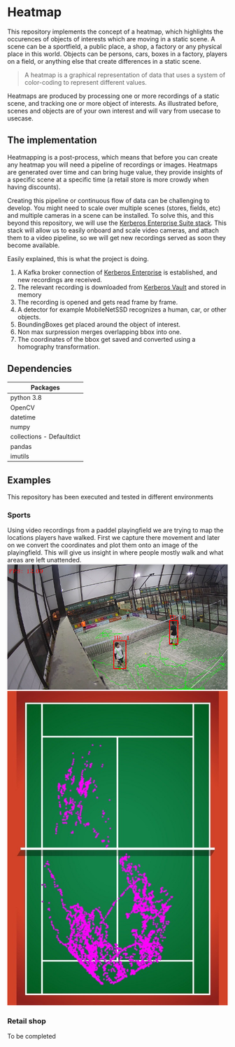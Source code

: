 # Heatmap

This repository implements the concept of a heatmap, which highlights the occurences of objects of interests which are moving in a static scene. A scene can be a sportfield, a public place, a shop, a factory or any physical place in this world. Objects can be persons, cars, boxes in a factory, players on a field, or anything else that create differences in a static scene.

> A heatmap is a graphical representation of data that uses a system of color-coding to represent different values. 

Heatmaps are produced by processing one or more recordings of a static scene, and tracking one or more object of interests. As illustrated before, scenes and objects are of your own interest and will vary from usecase to usecase.

## The implementation

Heatmapping is a post-process, which means that before you can create any heatmap you will need a pipeline of recordings or images. Heatmaps are generated over time and can bring huge value, they provide insights of a specific scene at a specific time (a retail store is more crowdy when having discounts).

Creating this pipeline or continuous flow of data can be challenging to develop. You might need to scale over multiple scenes (stores, fields, etc) and multiple cameras in a scene can be installed. To solve this, and this beyond this repository, we will use the [Kerberos Enterprise Suite stack](https://doc.kerberos.io/enterprise/first-things-first/). This stack will allow us to easily onboard and scale video cameras, and attach them to a video pipeline, so we will get new recordings served as soon they become available.

Easily explained, this is what the project is doing.

1. A Kafka broker connection of [Kerberos Enterprise](https://doc.kerberos.io/enterprise/first-things-first/) is established, and new recordings are received.
2. The relevant recording is downloaded from [Kerberos Vault](https://doc.kerberos.io/vault/first-things-first/) and stored in memory 
3. The recording is opened and gets read frame by frame.
4. A detector for example MobileNetSSD recognizes a human, car, or other objects. 
5. BoundingBoxes get placed around the object of interest. 
6. Non max surpression merges overlapping bbox into one.
7. The coordinates of the bbox get saved and converted using a homography transformation. 

## Dependencies

| Packages|
|--------|
| python 3.8 |
| OpenCV |
| datetime |
| numpy |
| collections - Defaultdict |
| pandas |
| imutils |

## Examples

This repository has been executed and tested in different environments

### Sports 

Using video recordings from a paddel playingfield we are trying to map the locations players have walked. First we capture there movement and later on we convert the coordinates and plot them onto an image of the playingfield. This will give us insight in where people mostly walk and what areas are left unattended.
<img src="media/tracker.png" > <img src="media/paddelfield_2d_points.jpeg" >

### Retail shop

To be completed
